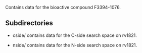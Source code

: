 Contains data for the bioactive compound F3394-1076.

## Subdirectories

- cside/ contains data for the C-side search space on rv1821.

- nside/ contains data for the N-side search space on rv1821.

